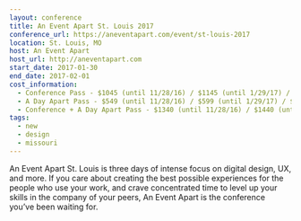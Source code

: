 ```yaml
---
layout: conference
title: An Event Apart St. Louis 2017
conference_url: https://aneventapart.com/event/st-louis-2017
location: St. Louis, MO
host: An Event Apart
host_url: http://aneventapart.com
start_date: 2017-01-30
end_date: 2017-02-01
cost_information:
  - Conference Pass - $1045 (until 11/28/16) / $1145 (until 1/29/17) / $1245 (at-the-door)
  - A Day Apart Pass - $549 (until 11/28/16) / $599 (until 1/29/17) / $699 (at-the-door)
  - Conference + A Day Apart Pass - $1340 (until 11/28/16) / $1440 (until 1/29/17) / $1540 (at-the-door)
tags:
  - new
  - design
  - missouri
---
```


An Event Apart St. Louis is three days of intense focus on digital design, UX, and more. If you care about creating the best possible experiences for the people who use your work, and crave concentrated time to level up your skills in the company of your peers, An Event Apart is the conference you’ve been waiting for.
